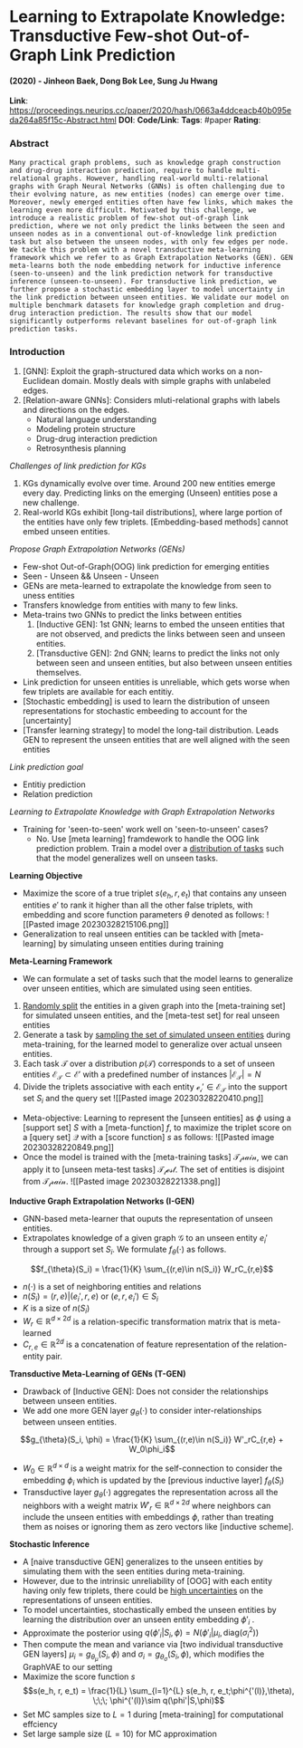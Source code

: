 # Learning to Extrapolate Knowledge: Transductive Few-shot Out-of-Graph Link Prediction
#### (2020) - Jinheon Baek, Dong Bok Lee, Sung Ju Hwang
**Link**: https://proceedings.neurips.cc/paper/2020/hash/0663a4ddceacb40b095eda264a85f15c-Abstract.html
**DOI**: 
**Code/Link**:
**Tags**: #paper
**Rating**:

### Abstract

```
Many practical graph problems, such as knowledge graph construction and drug-drug interaction prediction, require to handle multi-relational graphs. However, handling real-world multi-relational graphs with Graph Neural Networks (GNNs) is often challenging due to their evolving nature, as new entities (nodes) can emerge over time. Moreover, newly emerged entities often have few links, which makes the learning even more difficult. Motivated by this challenge, we introduce a realistic problem of few-shot out-of-graph link prediction, where we not only predict the links between the seen and unseen nodes as in a conventional out-of-knowledge link prediction task but also between the unseen nodes, with only few edges per node. We tackle this problem with a novel transductive meta-learning framework which we refer to as Graph Extrapolation Networks (GEN). GEN meta-learns both the node embedding network for inductive inference (seen-to-unseen) and the link prediction network for transductive inference (unseen-to-unseen). For transductive link prediction, we further propose a stochastic embedding layer to model uncertainty in the link prediction between unseen entities. We validate our model on multiple benchmark datasets for knowledge graph completion and drug-drug interaction prediction. The results show that our model significantly outperforms relevant baselines for out-of-graph link prediction tasks.
```

### Introduction

1. [GNN]: Exploit the graph-structured data which works on a non-Euclidean domain. Mostly deals with simple graphs with unlabeled edges.
2. [Relation-aware GNNs]: Considers mluti-relational graphs with labels and directions on the edges.
	- Natural language understanding
	- Modeling protein structure
	- Drug-drug interaction prediction
	- Retrosynthesis planning

*Challenges of link prediction for KGs*
1. KGs dynamically evolve over time. Around 200 new entities emerge every day. Predicting links on the emerging (Unseen) entities pose a new challenge.
2. Real-world KGs exhibit [long-tail distributions], where large portion of the entities have only few triplets. [Embedding-based methods] cannot embed unseen entities.

*Propose Graph Extrapolation Networks (GENs)*
- Few-shot Out-of-Graph(OOG) link prediction for emerging entities
- Seen - Unseen && Unseen - Unseen
- GENs are meta-learned to extrapolate the knowledge from seen to uness entities
- Transfers knowledge from entities with many to few links. 
- Meta-trains two GNNs to predict the links between entities
	1. [Inductive GEN]: 1st GNN; learns to embed the unseen entities that are not observed, and predicts the links between seen and unseen entities.
	2. [Transductive GEN]: 2nd GNN; learns to predict the links not only between seen and unseen entities, but also between unseen entities themselves.
- Link prediction for unseen entities is unreliable, which gets worse when few triplets are available for each entitiy. 
- [Stochastic embedding] is used to learn the distribution of unseen representations for stochastic embeeding to account for the [uncertainty]
- [Transfer learning strategy] to model the long-tail distribution. Leads GEN to represent the unseen entities that are well aligned with the seen entities

*Link prediction goal*
- Entitiy prediction
- Relation prediction

*Learning to Extrapolate Knowledge with Graph Extrapolation Networks*
- Training for 'seen-to-seen' work well on 'seen-to-unseen' cases?
	- No. Use [meta learning] framdework to handle the OOG link prediction problem. Train a model over a <u>distribution of tasks</u> such that the model generalizes well on unseen tasks.

**Learning Objective**
- Maximize the score of a true triplet $s(e_h, r, e_t)$ that contains any unseen entities $e'$ to rank it higher than all the other false triplets, with embedding and score function parameters $\theta$ denoted as follows:
![[Pasted image 20230328215106.png]]
- Generalization to real unseen entities can be tackled with [meta-learning] by simulating unseen entities during training

**Meta-Learning Framework**
- We can formulate a set of tasks such that the model learns to generalize over unseen entities, which are simulated using seen entities.
1. <u>Randomly split</u> the entities in a given graph into the [meta-training set] for simulated unseen entities, and the [meta-test set] for real unseen entities
2. Generate a task by <u>sampling the set of simulated unseen entities</u> during meta-training, for the learned model to generalize over actual unseen entities.
3. Each task $\mathcal{T}$ over a distribution $p(\mathcal{T})$ corresponds to a set of unseen entities $\mathcal{E_T} \subset \mathcal{E'}$ with a predefined number of instances $|\mathcal{E_T}| = N$ 
4. Divide the triplets associative with each entity $\mathcal{e_{i}' \in \mathcal{E_T}}$ into the support set $S_i$ and the query set ![[Pasted image 20230328220410.png]]

- Meta-objective: Learning to represent the [unseen entities] as $\phi$ using a [support set] $S$ with a [meta-function] $f$, to maximize the triplet score on a [query set] $\mathcal{Q}$ with a [score function] $s$ as follows:
![[Pasted image 20230328220849.png]]
- Once the model is trained with the [meta-training tasks] $\mathcal{T_train}$, we can apply it to [unseen meta-test tasks] $\mathcal{T_test}$. The set of entities is disjoint from $\mathcal{T_train}$. 
![[Pasted image 20230328221338.png]]

**Inductive Graph Extrapolation Networks (I-GEN)**
- GNN-based meta-learner that ouputs the representation of unseen entities.
- Extrapolates knowledge of a given graph $\mathcal{G}$ to an unseen entity $e_{i}'$ through a support set $S_i$. We formulate $f_{\theta}(\cdot)$ as follows.

$$f_{\theta}(S_i) = \frac{1}{K} \sum_{(r,e)\in n(S_i)} W_rC_{r,e}$$

- $n(\cdot)$ is a set of neighboring entities and relations
- $n(S_i) = {(r,e)|(e_{i}',r,e) \text{ or } (e,r,e_{i}') \in S_i}$
- $K$ is a size of $n(S_i)$
- $W_r \in \mathbb{R}^{d\times 2d}$ is a relation-specific transformation matrix that is meta-learned
- $C_{r,e} \in \mathbb{R}^{2d}$ is a concatenation of feature representation of the relation-entity pair.

**Transductive Meta-Learning of GENs (T-GEN)**
- Drawback of [Inductive GEN]: Does not consider the relationships between unseen entities.
- We add one more GEN layer $g_{\theta}(\cdot)$ to consider inter-relationships between unseen entities.

$$g_{\theta}(S_i, \phi) = \frac{1}{K} \sum_{(r,e)\in n(S_i)} W'_rC_{r,e} + W_0\phi_i$$

- $W_0 \in \mathbb{R}^{d\times d}$  is a weight matrix for the self-connection to consider the embedding $\phi_i$ which is updated by the [previous inductive layer] $f_{\theta}(S_i)$
- Transductive layer $g_{\theta}(\cdot)$ aggregates the representation across all the neighbors with a weight matrix $W'_r \in \mathbb{R}^{d\times 2d}$  where neighbors can include the unseen entities with embeddings $\phi$, rather than treating them as noises or ignoring them as zero vectors like [inductive scheme].

**Stochastic Inference**
- A [naive transductive GEN] generalizes to the unseen entities by simulating them with the seen entities during meta-training.
- However, due to the intrinsic unreliability of [OOG] with each entity having only few triplets, there could be <u>high uncertainties</u> on the representations of unseen entities.
- To model uncertainties, stochastically embed the unseen entities by learning the distribution over an unseen entity embedding $\phi'_{i}$ . 
- Approximate the posterior using $q(\phi'_{i}|S_i,\phi) = N(\phi'_{i}|\mu_i,\text{diag}(\sigma_i^2))$ 
- Then compute the mean and variance via [two individual transductive GEN layers] $\mu_i = g_{\theta_{\mu}}(S_i,\phi)$  and $\sigma_i = g_{\theta_{\sigma}}(S_i,\phi)$, which modifies the GraphVAE to our setting
- Maximize the score function $s$
$$s(e_h, r, e_t) = \frac{1}{L} \sum_{l=1}^{L} s(e_h, r, e_t;\phi^{'(l)},\theta), \;\;\; \phi^{'(l)}\sim q(\phi'|S,\phi)$$
- Set MC samples size to $L=1$ during [meta-training] for computational effciency
- Set large sample size ($L=10$) for MC approximation 